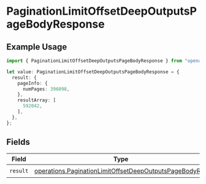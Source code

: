 # PaginationLimitOffsetDeepOutputsPageBodyResponse

## Example Usage

```typescript
import { PaginationLimitOffsetDeepOutputsPageBodyResponse } from "openapi/sdk/models/operations";

let value: PaginationLimitOffsetDeepOutputsPageBodyResponse = {
  result: {
    pageInfo: {
      numPages: 396098,
    },
    resultArray: [
      592042,
    ],
  },
};
```

## Fields

| Field                                                                                                                                   | Type                                                                                                                                    | Required                                                                                                                                | Description                                                                                                                             |
| --------------------------------------------------------------------------------------------------------------------------------------- | --------------------------------------------------------------------------------------------------------------------------------------- | --------------------------------------------------------------------------------------------------------------------------------------- | --------------------------------------------------------------------------------------------------------------------------------------- |
| `result`                                                                                                                                | [operations.PaginationLimitOffsetDeepOutputsPageBodyRes](../../../sdk/models/operations/paginationlimitoffsetdeepoutputspagebodyres.md) | :heavy_check_mark:                                                                                                                      | N/A                                                                                                                                     |